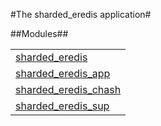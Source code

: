 

#The sharded_eredis application#


##Modules##


<table width="100%" border="0" summary="list of modules">
<tr><td><a href="sharded_eredis.md" class="module">sharded_eredis</a></td></tr>
<tr><td><a href="sharded_eredis_app.md" class="module">sharded_eredis_app</a></td></tr>
<tr><td><a href="sharded_eredis_chash.md" class="module">sharded_eredis_chash</a></td></tr>
<tr><td><a href="sharded_eredis_sup.md" class="module">sharded_eredis_sup</a></td></tr></table>

